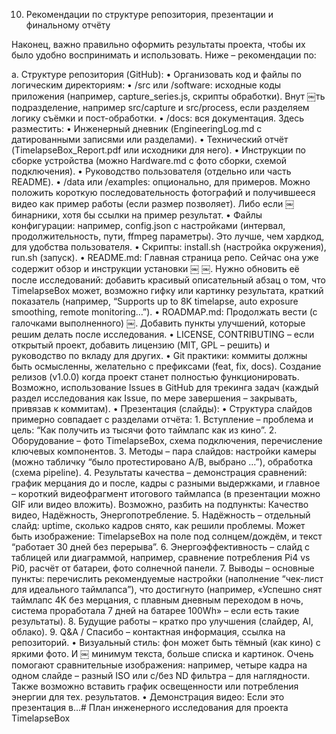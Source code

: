 10. Рекомендации по структуре репозитория, презентации и финальному отчёту

Наконец, важно правильно оформить результаты проекта, чтобы их было удобно воспринимать и использовать. Ниже – рекомендации по:

a. Структуре репозитория (GitHub):
• Организовать код и файлы по логическим директориям:
• /src или /software: исходные коды приложения (например, capture_series.js, скрипты обработки). Внут ￼ть подразделение, например src/capture и src/process, если разделяем логику съёмки и пост-обработки.
• /docs: вся документация. Здесь разместить:
• Инженерный дневник (EngineeringLog.md с датированными записями или разделами).
• Технический отчёт (TimelapseBox_Report.pdf или исходники для него).
• Инструкции по сборке устройства (можно Hardware.md с фото сборки, схемой подключения).
• Руководство пользователя (отдельно или часть README).
• /data или /examples: опционально, для примеров. Можно положить короткую последовательность фотографий и получившееся видео как пример работы (если размер позволяет). Либо если ￼бинарники, хотя бы ссылки на пример результат.
• Файлы конфигурации: например, config.json с настройками (интервал, продолжительность, пути, ffmpeg параметры). Это лучше, чем хардкод, для удобства пользователя.
• Скрипты: install.sh (настройка окружения), run.sh (запуск).
• README.md: Главная страница репо. Сейчас она уже содержит обзор и инструкции установки ￼ ￼. Нужно обновить её после исследований: добавить красивый описательный абзац о том, что TimelapseBox может, возможно гифку или картинку результата, краткий показатель (например, “Supports up to 8K timelapse, auto exposure smoothing, remote monitoring…”).
• ROADMAP.md: Продолжать вести (с галочками выполненного) ￼. Добавить пункты улучшений, которые решим делать после исследования.
• LICENSE, CONTRIBUTING – если открытый проект, добавить лицензию (MIT, GPL – решить) и руководство по вкладу для других.
• Git практики: коммиты должны быть осмысленны, желательно с префиксами (feat, fix, docs). Создание релизов (v1.0.0) когда проект станет полностью функционировать. Возможно, использование Issues в GitHub для трекинга задач (каждый раздел исследования как Issue, по мере завершения – закрывать, привязав к коммитам).
• Презентация (слайды):
• Структура слайдов примерно совпадает с разделами отчёта: 1. Вступление – проблема и цель: “Как получить из тысячи фото таймлапс как из кино”. 2. Оборудование – фото TimelapseBox, схема подключения, перечисление ключевых компонентов. 3. Методы – пара слайдов: настройки камеры (можно табличку “было протестировано A/B, выбрано …”), обработка (схема pipeline). 4. Результаты качества – демонстрация сравнений: график мерцания до и после, кадры с разными выдержками, и главное – короткий видеофрагмент итогового таймлапса (в презентации можно GIF или видео вложить). Возможно, разбить на подпункты: Качество видео, Надёжность, Энергопотребление. 5. Надёжность – отдельный слайд: uptime, сколько кадров снято, как решили проблемы. Может быть изображение: TimelapseBox на поле под солнцем/дождём, и текст “работает 30 дней без перерыва”. 6. Энергоэффективность – слайд с таблицей или диаграммой, например, сравнение потребления Pi4 vs Pi0, расчёт от батареи, фото солнечной панели. 7. Выводы – основные пункты: перечислить рекомендуемые настройки (наполнение “чек-лист для идеального таймлапса”), что достигнуто (например, «Успешно снят таймлапс 4K без мерцания, с плавным дневным переходом в ночь, система проработала 7 дней на батарее 100Wh» – если есть такие результаты). 8. Будущие работы – кратко про улучшения (слайдер, AI, облако). 9. Q&A / Спасибо – контактная информация, ссылка на репозиторий.
• Визуальный стиль: фон может быть тёмный (как кино) с яркими фото. И ￼ минимум текста, больше списка и картинок. Очень помогают сравнительные изображения: например, четыре кадра на одном слайде – разный ISO или с/без ND фильтра – для наглядности. Также возможно вставить график освещенности или потребления энергии для тех. результатов.
• Демонстрация видео: Если это презентация в…# План инженерного исследования для проекта TimelapseBox
